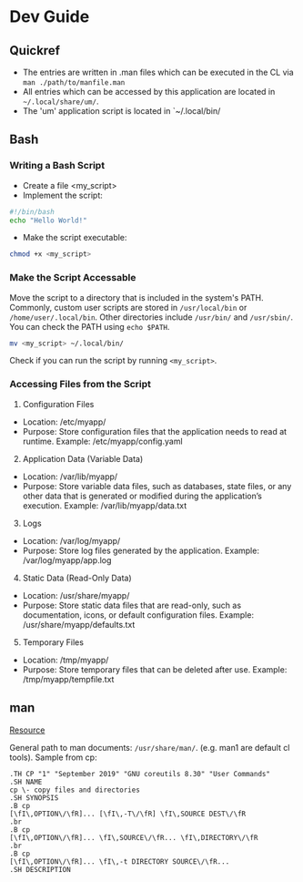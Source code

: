 # Dev Guide

## Quickref

- The entries are written in .man files which can be executed in the CL via `man ./path/to/manfile.man`
- All entries which can be accessed by this application are located in `~/.local/share/um/`.
- The 'um' application script is located in `~/.local/bin/


## Bash

### Writing a Bash Script

- Create a file <my_script>
- Implement the script:
```bash
#!/bin/bash
echo "Hello World!"
```
- Make the script executable:
```bash
chmod +x <my_script>
```

### Make the Script Accessable

Move the script to a directory that is included in the system's PATH. Commonly, custom user scripts are stored in `/usr/local/bin` or `/home/user/.local/bin`. Other directories include `/usr/bin/` and `/usr/sbin/`. You can check the PATH using `echo $PATH`.
```bash
mv <my_script> ~/.local/bin/
```

Check if you can run the script by running `<my_script>`.


### Accessing Files from the Script

1. Configuration Files
  - Location: /etc/myapp/
  - Purpose: Store configuration files that the application needs to read at runtime.
Example: /etc/myapp/config.yaml
2. Application Data (Variable Data)
  - Location: /var/lib/myapp/
  - Purpose: Store variable data files, such as databases, state files, or any other data that is generated or modified during the application’s execution.
Example: /var/lib/myapp/data.txt
3. Logs
  - Location: /var/log/myapp/
  - Purpose: Store log files generated by the application.
Example: /var/log/myapp/app.log
4. Static Data (Read-Only Data)
  - Location: /usr/share/myapp/
  - Purpose: Store static data files that are read-only, such as documentation, icons, or default configuration files.
Example: /usr/share/myapp/defaults.txt
5. Temporary Files
  - Location: /tmp/myapp/
  - Purpose: Store temporary files that can be deleted after use.
Example: /tmp/myapp/tempfile.txt


## man

[Resource](https://www.cyberciti.biz/faq/linux-unix-creating-a-manpage/)

General path to man documents: `/usr/share/man/`. (e.g. man1 are default cl tools). Sample from cp:
```
.TH CP "1" "September 2019" "GNU coreutils 8.30" "User Commands"
.SH NAME
cp \- copy files and directories
.SH SYNOPSIS
.B cp
[\fI\,OPTION\/\fR]... [\fI\,-T\/\fR] \fI\,SOURCE DEST\/\fR
.br
.B cp
[\fI\,OPTION\/\fR]... \fI\,SOURCE\/\fR... \fI\,DIRECTORY\/\fR
.br
.B cp
[\fI\,OPTION\/\fR]... \fI\,-t DIRECTORY SOURCE\/\fR...
.SH DESCRIPTION
```
